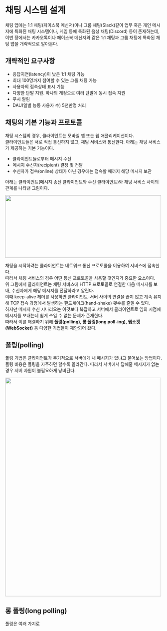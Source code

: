# 채팅 시스템 설계
채팅 앱에는 1:1 채팅(페이스북 메신저)이나 그룹 채팅(Slack)같이 업무 혹은 개인 메시지에 특화된 채팅 시스템이나, 게임 등에 특화된 음성 채팅(Discord) 등이 존재하는데, 이번 장에서는 카카오톡이나 페이스북 메신저와 같은 1:1 채팅과 그룹 채팅에 특화된 채팅 앱을 개략적으로 알아본다.

## 개략적인 요구사항
* 응답지연(latency)이 낮은 1:1 채팅 가능
* 최대 100명까지 참여할 수 있는 그룹 채팅 가능
* 사용자의 접속상태 표시 기능
* 다양한 단말 지원. 하나의 계정으로 여러 단말에 동시 접속 지원
* 푸시 알림
* DAU(일별 능동 사용자 수) 5천만명 처리

## 채팅의 기본 기능과 프로토콜
채팅 시스템의 경우, 클라이언트는 모바일 앱 또는 웹 애플리케이션이다.  
클라이언트들은 서로 직접 통신하지 않고, 채팅 서비스와 통신한다. 아래는 채팅 서비스가 제공하는 기본 기능이다.  
* 클라이언트들로부터 메시지 수신
* 메시지 수신자(recipient) 결정 및 전달
* 수신자가 접속(online) 상태가 아닌 경우에는 접속할 때까지 해당 메시지 보관

아래는 클라이언트(메시지 송신 클라이언트와 수신 클라이언트)와 채팅 서비스 사이의 관계를 나타낸 그림이다.  

<img src="https://img1.daumcdn.net/thumb/R1280x0/?scode=mtistory2&fname=https%3A%2F%2Fk.kakaocdn.net%2Fdn%2FdeI8pM%2FbtrBqHZDJzV%2FiZKzLNAk9sbkNFB73mTWDK%2Fimg.png"  width="500" height="200">

채팅을 시작하려는 클라이언트는 네트워크 통신 프로토콜을 이용하여 서비스에 접속한다.  
따라서 채팅 서비스의 경우 어떤 통신 프로토콜을 사용할 것인지가 중요한 요소이다.  
위 그림에서 클라이언트는 채팅 서비스에 HTTP 프로토콜로 연결한 다음 메시지를 보내, 수신자에게 해당 메시지를 전달하라고 알린다.  
이때 keep-alive 헤더를 사용하면 클라이언트-서버 사이의 연결을 끊지 않고 계속 유지해 TCP 접속 과정에서 발생하는 핸드셰이크(hand-shake) 횟수를 줄일 수 있다.  
하지만 메시지 수신 시나리오는 이것보다 복잡하고 서버에서 클라이언트로 임의 시점에 메시지를 보내는데 쉽게 쓰일 수 없는 문제가 존재한다.  
따라서 이를 해결하기 위해 **폴링(polling), 롱 폴링(long poll-ing), 웹소켓(WebSocket)** 등 다양한 기법들이 제안되어 왔다.

## 폴링(polling)
폴링 기법은 클라이언트가 주기적으로 서버에게 새 메시지가 있냐고 물어보는 방법이다.  
폴링 비용은 폴링을 자주하면 할수록 올라간다. 따라서 서버에서 답해줄 메시지가 없는 경우 서버 자원이 불필요하게 낭비된다.  

<img src="https://img1.daumcdn.net/thumb/R1280x0/?scode=mtistory2&fname=https%3A%2F%2Fk.kakaocdn.net%2Fdn%2FAJU6v%2FbtrBst0bAvl%2FzWfVmX1WdnaPoId7FUnDHK%2Fimg.png"  width="500" height="700">

## 롱 폴링(long polling)
폴링은 여러 가지로 

